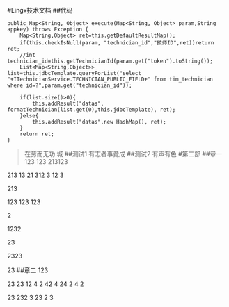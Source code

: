 <ul id="tree" class="ztree"></ul><article class='markdown-body'>
#Lingx技术文档
##代码

    public Map<String, Object> execute(Map<String, Object> param,String appkey) throws Exception {
		Map<String,Object> ret=this.getDefaultResultMap();
		if(this.checkIsNull(param, "technician_id","技师ID",ret))return ret;
		//int technician_id=this.getTechnicianId(param.get("token").toString());
		List<Map<String,Object>> list=this.jdbcTemplate.queryForList("select "+ITechnicianService.TECHNICIAN_PUBLIC_FIELD+" from tim_technician where id=?",param.get("technician_id"));
		
		if(list.size()>0){
			this.addResult("datas", formatTechnician(list.get(0),this.jdbcTemplate), ret);
		}else{
			this.addResult("datas",new HashMap(), ret);
		}
		return ret;
	}

> 在劳而无功 城
##测试1
有志者事竟成
##测试2
有声有色
#第二部
##章一
123
123
213123

213
13
21
312
3
12
3

213

123
123
123

2

1232

23

2323


23
##章二
123

23
23
12
4
2
42
4
24
2
4
2



23
232
3
23
2
3
> 
 </article>
<script type="text/javascript" src="../javascripts/jquery-1.4.4.min.js"></script>
<script type="text/javascript" src="../javascripts/jquery.ztree.core-3.5.min.js"></script>
<script type="text/javascript" src="../javascripts/ztree_toc.js"></script>
<link rel="stylesheet" href="../stylesheets/zTreeStyle/zTreeStyle.css" type="text/css">

<SCRIPT type="text/javascript" >
 $(document).ready(function(){ $('#tree').ztree_toc({
 is_auto_number:true, 
documment_selector:'.markdown-body', 
ztreeStyle: { width:'260px', overflow: 'auto', position: 'fixed', 'z-index': 2147483647, border: '0px none', left: '0px', top: '0px' } 
}); });
</SCRIPT> 
